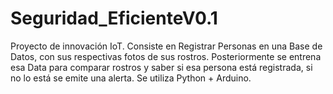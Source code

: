 # Seguridad_EficienteV0.1
Proyecto de innovación IoT.
Consiste en Registrar Personas en una Base de Datos, con sus respectivas fotos de sus rostros.
Posteriormente se entrena esa Data para comparar rostros y saber si esa persona está registrada,
si no lo está se emite una alerta.
Se utiliza Python + Arduino.
